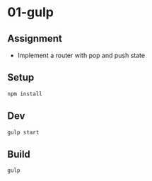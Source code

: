 # 01-gulp

## Assignment

* Implement a router with pop and push state

## Setup

```bash
npm install
```

## Dev

```bash
gulp start
```

## Build

```bash
gulp
```

